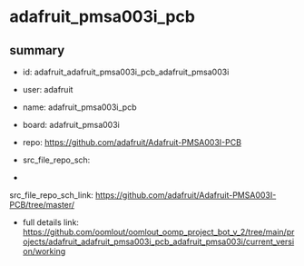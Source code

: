# adafruit_pmsa003i_pcb
 
## summary 
* id: adafruit_adafruit_pmsa003i_pcb_adafruit_pmsa003i
* user: adafruit
* name: adafruit_pmsa003i_pcb
* board: adafruit_pmsa003i
* repo: https://github.com/adafruit/Adafruit-PMSA003I-PCB



* src_file_repo_sch: 
*
 src_file_repo_sch_link: https://github.com/adafruit/Adafruit-PMSA003I-PCB/tree/master/
* full details link: https://github.com/oomlout/oomlout_oomp_project_bot_v_2/tree/main/projects/adafruit_adafruit_pmsa003i_pcb_adafruit_pmsa003i/current_version/working  






